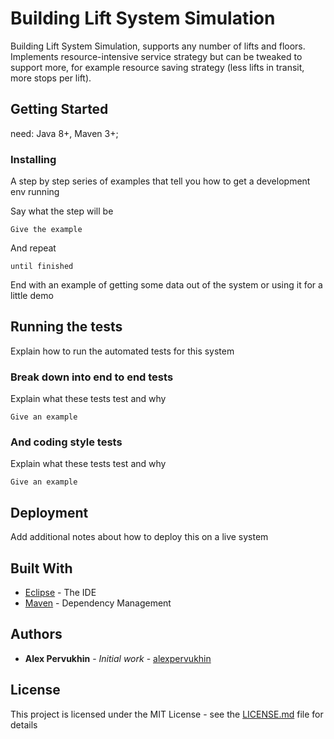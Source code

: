 # Building Lift System Simulation

Building Lift System Simulation, supports any number of lifts and floors. 
Implements resource-intensive service strategy but can be tweaked to support more,
for example resource saving strategy (less lifts in transit, more stops per lift). 

## Getting Started

need: Java 8+, Maven 3+;

### Installing

A step by step series of examples that tell you how to get a development env running

Say what the step will be

```
Give the example
```

And repeat

```
until finished
```

End with an example of getting some data out of the system or using it for a little demo

## Running the tests

Explain how to run the automated tests for this system

### Break down into end to end tests

Explain what these tests test and why

```
Give an example
```

### And coding style tests

Explain what these tests test and why

```
Give an example
```

## Deployment

Add additional notes about how to deploy this on a live system

## Built With

* [Eclipse](https://www.eclipse.org/) - The IDE
* [Maven](https://maven.apache.org/) - Dependency Management

## Authors

* **Alex Pervukhin** - *Initial work* - [alexpervukhin](https://github.com/alexpervukhin/system)

## License

This project is licensed under the MIT License - see the [LICENSE.md](LICENSE.md) file for details

